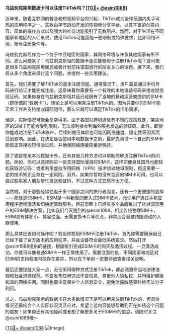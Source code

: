 **乌兹别克斯坦数据卡可以注册TikTok吗？[[TG💪+ @esim1088](https://t.me/s/esim1088)]**

近年来，随着互联网的普及和短视频平台的兴起，TikTok成为全球范围内炙手可热的应用程序之一。这款由字节跳动开发的短视频分享平台，以其丰富的创意内容、简单的操作方式以及强大的社交功能吸引了无数用户。然而，对于生活在不同国家和地区的人们来说，使用TikTok可能面临一些限制或特殊要求，比如网络环境、账号注册条件等。

乌兹别克斯坦作为一个位于中亚地区的国家，其网络环境与许多其他国家有所不同。那么问题来了：乌兹别克斯坦的数据卡是否能够用于注册TikTok呢？这可能是很多乌兹别克斯坦居民或者计划前往该国旅行的朋友关心的话题。接下来，我们将从多个角度来探讨这个问题，并提供一些实用建议。

首先，我们需要了解TikTok的基本注册流程。通常情况下，用户需要通过手机号码进行验证才能完成注册。这意味着你需要有一个有效的本地电话号码来接收短信验证码。如果你身在乌兹别克斯坦并且已经拥有了当地的移动运营商提供的SIM卡（即所谓的“数据卡”），理论上是可以用来注册TikTok的。因为只要你的SIM卡能正常工作并支持接收国际短信，那么它就可以满足TikTok的注册需求。

但是，实际情况可能会复杂得多。由于各国对跨境通信有不同的政策规定，某些地区的SIM卡可能会受到限制，无法顺利接收到海外服务发送的验证码。此外，即使你能成功注册TikTok账户，后续的使用体验也可能因网络速度、稳定性等因素而受到影响。因此，在决定是否使用本地数据卡之前，最好先测试一下自己的SIM卡能否正常接收短信验证码，并确保网络连接质量足够好。

除了直接使用本地数据卡外，还有其他几种方法可以帮助你解决注册TikTok的问题。例如，你可以选择购买一张支持国际漫游的SIM卡，这样即便身处国外也能轻松获取验证码；或者利用虚拟专用网络（VPN）技术绕过地域限制，但这需要一定的技术知识且存在一定风险。另外，如果你暂时没有合适的SIM卡可用，也可以尝试联系家人朋友帮忙发送验证码，不过这种方式显然不太方便。

当然啦，对于那些经常往返于多个国家之间的旅行者而言，还有一个更便捷的选择——那就是ESIM卡。ESIM是一种新型的嵌入式SIM卡技术，允许用户通过手机应用程序远程激活和切换运营商服务。目前市面上已经有多个品牌推出了针对国际用户的ESIM解决方案，比如我们今天提到的@esim1088。相比传统物理SIM卡，ESIM具有体积小、兼容性强、无需更换卡片等优点，非常适合频繁跨国流动的人群使用。

那么具体应该如何操作呢？假设你想用ESIM卡注册TikTok，首先你需要确保自己已经下载了官方版本的应用程序，并且设备符合最低系统要求。然后打开@esim1088提供的链接，根据指引完成ESIM卡的购买及激活过程。一旦激活成功，你就可以像普通SIM卡一样正常使用了。需要注意的是，不同国家和地区对ESIM的支持程度可能存在差异，所以在下单前一定要仔细查看相关说明。

最后还要提醒大家一点，无论采用哪种方式注册TikTok，都必须遵守当地法律法规和社会道德规范。不要发布任何违法不良信息，尊重他人隐私权，共同维护健康和谐的网络空间。同时也要注意保护个人信息安全，避免泄露敏感资料给不法分子利用。

总之，乌兹别克斯坦的数据卡在大多数情况下是可以用来注册TikTok的，但具体情况还需结合个人实际状况灵活应对。希望上述内容能够帮助到正在纠结这个问题的朋友！如果你还有其他疑问或者想了解更多关于ESIM卡的信息，请随时关注@esim1088哦～ 

[[TG💪+ @esim1088](https://t.me/s/esim1088) ![Image](https://i.postimg.cc/4NQfJmqS/Snipaste-2025-05-13-00-14-12.png)]